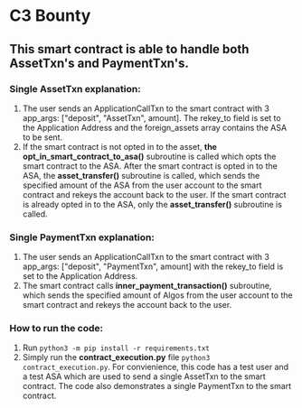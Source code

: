 # C3 Bounty

## This smart contract is able to handle both AssetTxn's and PaymentTxn's. 

### Single AssetTxn explanation: 

  1) The user sends an ApplicationCallTxn to the smart contract with 3 app_args: ["deposit", "AssetTxn", amount].
     The rekey_to field is set to the Application Address and the foreign_assets array contains the ASA to be sent. 
  2) If the smart contract is not opted in to the asset, **the opt_in_smart_contract_to_asa()** subroutine is called
     which opts the smart contract to the ASA. After the smart contract is opted in to the ASA, the **asset_transfer()** 
     subroutine is called, which sends the specified amount of the ASA from the user account to the smart contract and rekeys 
     the account back to the user. If the smart contract is already opted in to the ASA, only the **asset_transfer()** subroutine is called. 
     
### Single PaymentTxn explanation: 

  1) The user sends an ApplicationCallTxn to the smart contract with 3 app_args: ["deposit", "PaymentTxn", amount] with the 
     rekey_to field is set to the Application Address.  
  3) The smart contract calls **inner_payment_transaction()** subroutine, which sends the specified amount of Algos from the user 
     account to the smart contract and rekeys the account back to the user. 

### How to run the code: 

  1) Run ```python3 -m pip install -r requirements.txt```
  2) Simply run the **contract_execution.py** file ```python3 contract_execution.py```. For convienience, this code has a test user and a 
     test ASA which are used to send a single AssetTxn to the smart contract. The code also demonstrates a single PaymentTxn to the smart contract. 
